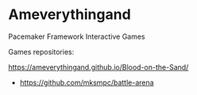 # Ameverythingand
Pacemaker Framework Interactive Games

Games repositories:

https://ameverythingand.github.io/Blood-on-the-Sand/
* https://github.com/mksmpc/battle-arena

